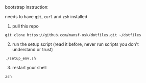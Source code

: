 bootstrap instruction:

needs to have `git`, `curl` and `zsh` installed

1. pull this repo
```
git clone https://github.com/mansf-osk/dotfiles.git ~/dotfiles
```
2. run the setup script (read it before, never run scripts you don't understand or trust)
```
./setup_env.sh
```
3. restart your shell
```
zsh
```
